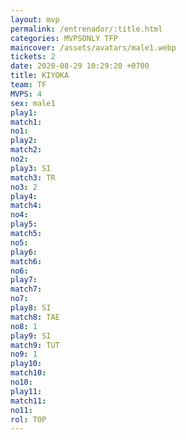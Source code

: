 ```yaml
---
layout: mvp
permalink: /entrenador/:title.html
categories: MVPSONLY TFP
maincover: /assets/avatars/male1.webp
tickets: 2
date: 2020-08-29 10:29:20 +0700
title: KIYOKA
team: TF
MVPS: 4
sex: male1
play1: 
match1: 
no1: 
play2: 
match2: 
no2: 
play3: SI
match3: TR
no3: 2
play4: 
match4: 
no4: 
play5: 
match5: 
no5: 
play6: 
match6: 
no6: 
play7: 
match7: 
no7: 
play8: SI
match8: TAE
no8: 1
play9: SI
match9: TUT
no9: 1
play10: 
match10: 
no10: 
play11: 
match11: 
no11: 
rol: TOP
---
```

